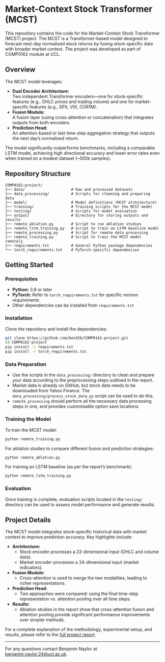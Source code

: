 # Market-Context Stock Transformer (MCST)

This repository contains the code for the Market-Context Stock Transformer (MCST) project. The MCST is a Transformer-based model designed to forecast next-day normalised stock returns by fusing stock-specific data with broader market context. The project was developed as part of COMP0162 module at UCL.

## Overview

The MCST model leverages:
- **Dual Encoder Architecture:**  
  Two independent Transformer encoders—one for stock-specific features (e.g., OHLC prices and trading volume) and one for market-specific features (e.g., SPX, VIX, COR1M).
- **Fusion Module:**  
  A fusion layer (using cross-attention or concatenation) that integrates outputs from both encoders.
- **Prediction Head:**  
  An attention-based or last time-step aggregation strategy that outputs the next day’s normalised return.

The model significantly outperforms benchmarks, including a comparable LSTM model, achieving high directional accuracy and lower error rates even when trained on a modest dataset (~500k samples).

## Repository Structure

```
COMP0162-project/
├── data/                     # Raw and processed datasets
├── data_processing/          # Scripts for cleaning and preparing data
├── model/                    # Model definitions (MCST architecture)
├── training/                 # Training scripts for the MCST model
├── testing/                  # Scripts for model evaluation
├── output/                   # Directory for storing outputs and results
├── remote_ablation.py        # Script to run ablation studies
├── remote_lstm_training.py   # Script to train an LSTM baseline model
├── remote_processing.py      # Script for remote data processing
├── remote_training.py        # Script to train the MCST model remotely
├── requirements.txt          # General Python package dependencies
└── torch_requirements.txt    # PyTorch-specific dependencies
```

## Getting Started

### Prerequisites

- **Python:** 3.8 or later
- **PyTorch:** Refer to `torch_requirements.txt` for specific version requirements
- Other dependencies can be installed from `requirements.txt`

### Installation

Clone the repository and install the dependencies:

```bash
git clone https://github.com/ben256/COMP0162-project.git
cd COMP0162-project
pip install -r requirements.txt
pip install -r torch_requirements.txt
```

### Data Preparation
- Use the scripts in the `data_processing/` directory to clean and prepare your data according to the preprocessing steps outlined in the report.
- Market data is already on GitHub, but stock data needs to be downloaded from Yahoo Finance. The `data_processing/process_stock_data.py` script can be used to do this.
- `remote_processing` should perform all the necessary data processing steps in one, and provides customisable option save locations.

### Training the Model

To train the MCST model:

```bash
python remote_training.py
```

For ablation studies to compare different fusion and prediction strategies:

```bash
python remote_ablation.py
```

For training an LSTM baseline (as per the report’s benchmark):

```bash
python remote_lstm_training.py
```

### Evaluation

Once training is complete, evaluation scripts located in the `testing/` directory can be used to assess model performance and generate results.

## Project Details

The MCST model integrates stock-specific historical data with market context to improve prediction accuracy. Key highlights include:

- **Architecture:**
    - Stock encoder processes a 22-dimensional input (OHLC and volume data).
    - Market encoder processes a 24-dimensional input (market indicators).
- **Fusion Module:**
    - Cross-attention is used to merge the two modalities, leading to richer representations.
- **Prediction Head:**
    - Two approaches were compared: using the final time-step representation vs. attention pooling over all time steps.
- **Results:**
    - Ablation studies in the report show that cross-attention fusion and attention pooling provide significant performance improvements over simpler methods.

For a complete explanation of the methodology, experimental setup, and results, please refer to the [full project report]().

---

For any questions contact Benjamin Naylor at [benjamin.naylor.24@ucl.ac.uk](mailto:benjamin.naylor.24@ucl.ac.uk).
